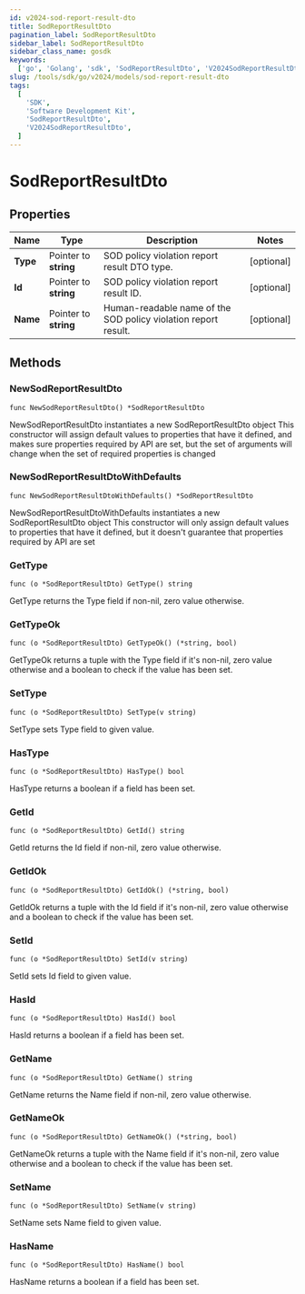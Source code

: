 ```yaml
---
id: v2024-sod-report-result-dto
title: SodReportResultDto
pagination_label: SodReportResultDto
sidebar_label: SodReportResultDto
sidebar_class_name: gosdk
keywords:
  ['go', 'Golang', 'sdk', 'SodReportResultDto', 'V2024SodReportResultDto']
slug: /tools/sdk/go/v2024/models/sod-report-result-dto
tags:
  [
    'SDK',
    'Software Development Kit',
    'SodReportResultDto',
    'V2024SodReportResultDto',
  ]
---
```


# SodReportResultDto

## Properties

| Name | Type | Description | Notes |
| --- | --- | --- | --- |
| **Type** | Pointer to **string** | SOD policy violation report result DTO type. | [optional] |
| **Id** | Pointer to **string** | SOD policy violation report result ID. | [optional] |
| **Name** | Pointer to **string** | Human-readable name of the SOD policy violation report result. | [optional] |

## Methods

### NewSodReportResultDto

`func NewSodReportResultDto() *SodReportResultDto`

NewSodReportResultDto instantiates a new SodReportResultDto object This constructor will assign default values to properties that have it defined, and makes sure properties required by API are set, but the set of arguments will change when the set of required properties is changed

### NewSodReportResultDtoWithDefaults

`func NewSodReportResultDtoWithDefaults() *SodReportResultDto`

NewSodReportResultDtoWithDefaults instantiates a new SodReportResultDto object This constructor will only assign default values to properties that have it defined, but it doesn't guarantee that properties required by API are set

### GetType

`func (o *SodReportResultDto) GetType() string`

GetType returns the Type field if non-nil, zero value otherwise.

### GetTypeOk

`func (o *SodReportResultDto) GetTypeOk() (*string, bool)`

GetTypeOk returns a tuple with the Type field if it's non-nil, zero value otherwise and a boolean to check if the value has been set.

### SetType

`func (o *SodReportResultDto) SetType(v string)`

SetType sets Type field to given value.

### HasType

`func (o *SodReportResultDto) HasType() bool`

HasType returns a boolean if a field has been set.

### GetId

`func (o *SodReportResultDto) GetId() string`

GetId returns the Id field if non-nil, zero value otherwise.

### GetIdOk

`func (o *SodReportResultDto) GetIdOk() (*string, bool)`

GetIdOk returns a tuple with the Id field if it's non-nil, zero value otherwise and a boolean to check if the value has been set.

### SetId

`func (o *SodReportResultDto) SetId(v string)`

SetId sets Id field to given value.

### HasId

`func (o *SodReportResultDto) HasId() bool`

HasId returns a boolean if a field has been set.

### GetName

`func (o *SodReportResultDto) GetName() string`

GetName returns the Name field if non-nil, zero value otherwise.

### GetNameOk

`func (o *SodReportResultDto) GetNameOk() (*string, bool)`

GetNameOk returns a tuple with the Name field if it's non-nil, zero value otherwise and a boolean to check if the value has been set.

### SetName

`func (o *SodReportResultDto) SetName(v string)`

SetName sets Name field to given value.

### HasName

`func (o *SodReportResultDto) HasName() bool`

HasName returns a boolean if a field has been set.
